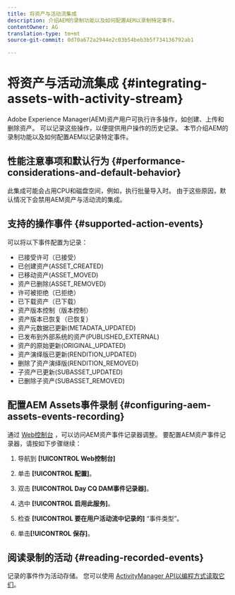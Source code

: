 ```yaml
---
title: 将资产与活动流集成
description: 介绍AEM的录制功能以及如何配置AEM以录制特定事件。
contentOwner: AG
translation-type: tm+mt
source-git-commit: 0d70a672a2944e2c03b54beb3b5f734136792ab1

---
```



# 将资产与活动流集成 {#integrating-assets-with-activity-stream}

Adobe Experience Manager(AEM)资产用户可执行许多操作，如创建、上传和删除资产。 可以记录这些操作，以便提供用户操作的历史记录。 本节介绍AEM的录制功能以及如何配置AEM以记录特定事件。

## 性能注意事项和默认行为 {#performance-considerations-and-default-behavior}

此集成可能会占用CPU和磁盘空间，例如，执行批量导入时。 由于这些原因，默认情况下会禁用AEM资产与活动流的集成。

## 支持的操作事件 {#supported-action-events}

可以将以下事件配置为记录：

* 已接受许可（已接受）
* 已创建资产(ASSET_CREATED)
* 已移动资产(ASSET_MOVED)
* 资产已删除(ASSET_REMOVED)
* 许可被拒绝（已拒绝）
* 已下载资产（已下载）
* 资产版本控制（版本控制）
* 资产版本已恢复（已恢复）
* 资产元数据已更新(METADATA_UPDATED)
* 已发布到外部系统的资产(PUBLISHED_EXTERNAL)
* 资产的原始更新(ORIGINAL_UPDATED)
* 资产演绎版已更新(RENDITION_UPDATED)
* 删除了资产演绎版(RENDITION_REMOVED)
* 子资产已更新(SUBASSET_UPDATED)
* 已删除子资产(SUBASSET_REMOVED)

## 配置AEM Assets事件录制 {#configuring-aem-assets-events-recording}

通过 [Web控制台](/help/sites-deploying/configuring-osgi.md) ，可以访问AEM资产事件记录器调整。 要配置AEM资产事件记录器，请按如下步骤继续：

1. 导航到 **[!UICONTROL Web控制台]**

1. 单击 **[!UICONTROL 配置]**。

1. 双击 **[!UICONTROL Day CQ DAM事件记录器]**。

1. 选中 **[!UICONTROL 启用此服务]**。

1. 检查 **[!UICONTROL 要在用户活动流中记录的]** “事件类型”。

1. 单击&#x200B;**[!UICONTROL 保存]**。

## 阅读录制的活动 {#reading-recorded-events}

记录的事件作为活动存储。 您可以使用 [ActivityManager API以编程方式读取它们](https://helpx.adobe.com/experience-manager/6-4/sites/developing/using/reference-materials/javadoc/com/adobe/granite/activitystreams/ActivityManager.html)。
